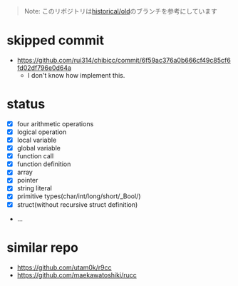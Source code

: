 > Note:
> このリポジトリは[historical/old](https://github.com/rui314/chibicc/tree/historical/old)のブランチを参考にしています

# skipped commit
- https://github.com/rui314/chibicc/commit/6f59ac376a0b666cf49c85cf6fd02df796e0d64a
    - I don't know how implement this.

# status
- [x] four arithmetic operations
- [x] logical operation
- [x] local variable
- [x] global variable
- [x] function call
- [x] function definition
- [x] array
- [x] pointer
- [x] string literal
- [x] primitive types(char/int/long/short/_Bool/)
- [x] struct(without recursive struct definition)
- ...
# similar repo
- https://github.com/utam0k/r9cc
- https://github.com/maekawatoshiki/rucc
